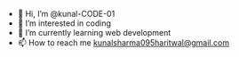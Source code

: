 - 👋 Hi, I’m @kunal-CODE-01
- 👀 I’m interested in coding
- 🌱 I’m currently learning web development
- 📫 How to reach me kunalsharma095haritwal@gmail.com

<!---
kunal-CODE-01/kunal-CODE-01 is a ✨ special ✨ repository because its `README.md` (this file) appears on your GitHub profile.
You can click the Preview link to take a look at your changes.
--->
